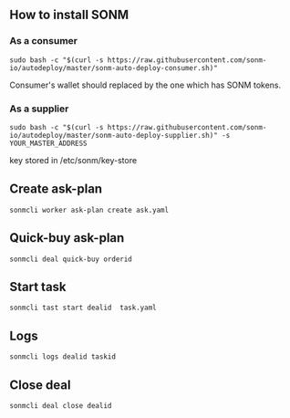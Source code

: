 ## How to install SONM

### As a consumer

`sudo bash -c "$(curl -s https://raw.githubusercontent.com/sonm-io/autodeploy/master/sonm-auto-deploy-consumer.sh)"`

Consumer's wallet should replaced by the one which has SONM tokens.

### As a supplier

`sudo bash -c "$(curl -s https://raw.githubusercontent.com/sonm-io/autodeploy/master/sonm-auto-deploy-supplier.sh)" -s YOUR_MASTER_ADDRESS`


key stored in /etc/sonm/key-store

## Create ask-plan

`sonmcli worker ask-plan create ask.yaml`


## Quick-buy ask-plan

`sonmcli deal quick-buy orderid`

## Start task

`sonmcli tast start dealid  task.yaml`

## Logs

`sonmcli logs dealid taskid`

## Close deal 

`sonmcli deal close dealid`

